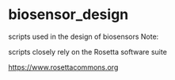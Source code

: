 # biosensor_design
scripts used in the design of biosensors
Note:

  scripts closely rely on the Rosetta software suite
  
  https://www.rosettacommons.org
